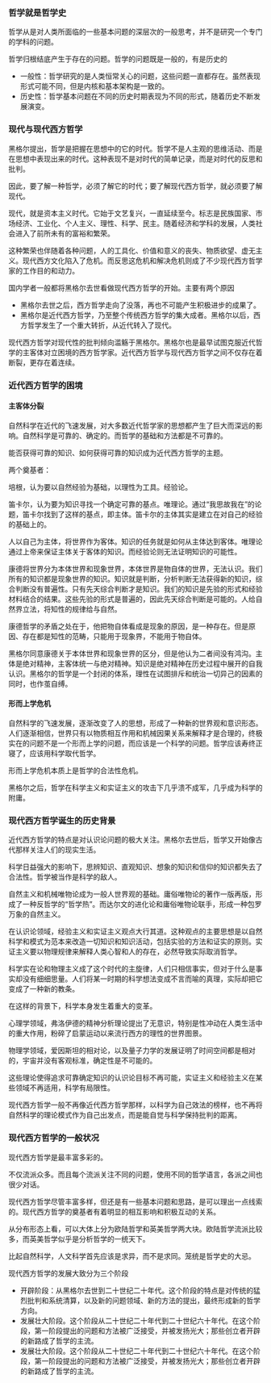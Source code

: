 
### 哲学就是哲学史

哲学从是对人类所面临的一些基本问题的深层次的一般思考，并不是研究一个专门的学科的问题。

哲学归根结底产生于存在的问题。哲学的问题既是一般的，有是历史的
+ 一般性：哲学研究的是人类恒常关心的问题，这些问题一直都存在。虽然表现形式可能不同，但是内核和基本架构是一致的。
+ 历史性：哲学基本问题在不同的历史时期表现为不同的形式，随着历史不断发展演变。


### 现代与现代西方哲学

黑格尔提出，哲学是把握在思想中的它的时代。哲学不是人主观的思维活动、而是在思想中表现出来的时代。这种表现不是对时代的简单记录，而是对时代的反思和批判。

因此，要了解一种哲学，必须了解它的时代；要了解现代西方哲学，就必须要了解现代。

现代，就是资本主义时代。它始于文艺复兴，一直延续至今。标志是民族国家、市场经济、工业化、个人主义、理性、科学、民主。随着经济和学科的发展，人类社会进入了前所未有的富裕和繁荣。

这种繁荣也伴随着各种问题，人的工具化、价值和意义的丧失、物质欲望、虚无主义。现代西方文化陷入了危机。而反思这危机和解决危机则成了不少现代西方哲学家的工作目的和动力。

国内学者一般都将黑格尔去世看做现代西方哲学的开始。主要有两个原因
+ 黑格尔去世之后，西方哲学走向了没落，再也不可能产生积极进步的成果了。
+ 黑格尔是近代西方哲学，乃至整个传统西方哲学的集大成者。黑格尔以后，西方哲学发生了一个重大转折，从近代转入了现代。

现代西方哲学对现代性的批判倾向滥觞于黑格尔。黑格尔也是最早试图克服近代哲学的主客体对立困境的西方哲学家。近代西方哲学与现代西方哲学之间不仅存在着断裂，更存在着连续。

### 近代西方哲学的困境

#### 主客体分裂

自然科学在近代的飞速发展，对大多数近代哲学家的思想都产生了巨大而深远的影响。自然科学是可靠的、确定的。而哲学的基础和方法都是不可靠的。

能否获得可靠的知识、如何获得可靠的知识成为近代西方哲学的主题。

两个奠基者：

培根，认为要以自然经验为基础，以理性为工具。经验论。

笛卡尔，认为要为知识寻找一个确定可靠的基点。唯理论。通过“我思故我在”的论题，笛卡尔找到了这样的基点，即主体。笛卡尔的主体其实是建立在对自己的经验的基础上的。

人以自己为主体，将世界作为客体。知识的任务就是如何从主体达到客体。唯理论通过上帝来保证主体关于客体的知识。而经验论则无法证明知识的可能性。

康德将世界分为本体世界和现象世界，本体世界是物自体的世界，无法认识。我们所有的知识都是现象世界的知识。知识就是判断，分析判断无法获得新的知识，综合判断没有普遍性。只有先天综合判断才是知识。我们的知识是先验的形式和经验材料结合的结果。这些先验的形式是普遍的，因此先天综合判断是可能的。人给自然界立法，将知性的规律给与自然。

康德哲学的矛盾之处在于，他把物自体看成是现象的原因，是一种存在。但是原因、存在都是知性的范畴，只能用于现象界，不能用于物自体。

黑格尔同意康德关于本体世界和现象世界的区分，但是他认为二者间没有鸿沟。主体是绝对精神，主客体统一与绝对精神。知识是绝对精神在历史过程中展开的自我认识。黑格尔的哲学是一个封闭的体系，理性在试图排斥和统治一切异己的因素的同时，也作茧自缚。


#### 形而上学危机

 自然科学的飞速发展，逐渐改变了人的思想，形成了一种新的世界观和意识形态。人们逐渐相信，世界只有以物质相互作用和机械因果关系来解释才是合理的，终极实在的问题不是一个形而上学的问题，而应该是一个科学的问题。哲学应该寿终正寝了，应该用科学取代哲学。

形而上学危机本质上是哲学的合法性危机。

黑格尔之后，哲学在科学主义和实证主义的攻击下几乎溃不成军，几乎成为科学的附庸。


### 现代西方哲学诞生的历史背景

近代西方哲学的特点是对认识论问题的极大关注。黑格尔去世后，哲学又开始像古代那样关注人们的现实生活。

科学日益强大的影响下，思辨知识、直观知识、想象的知识和信仰的知识都失去了合法性。哲学被当作是科学的敌人。

自然主义和机械唯物论成为一般人世界观的基础。庸俗唯物论的著作一版再版，形成了一种反哲学的“哲学热”。而达尔文的进化论和庸俗唯物论联手，形成一种包罗万象的自然主义。

在认识论领域，经验主义和实证主义观点大行其道。这种观点的主要思想是以自然科学和模式为范本来改造一切知识和知识活动，包括实验的方法和证实的原则。实证主义要以物理规律来解释人类心智和人的存在，必然导致实际取消哲学。

科学实在论和物理主义成了这个时代的主旋律，人们只相信事实，但对于什么是事实却没有细细思量。人们将某一时期的科学想法变成不言而喻的真理，实际却把它变成了一种新的教条。

在这样的背景下，科学本身发生着重大的变革。

心理学领域，弗洛伊德的精神分析理论提出了无意识，特别是性冲动在人类生活中的重大作用，粉碎了启蒙运动以来流行西方的理性的世界图景。

物理学领域，爱因斯坦的相对论，以及量子力学的发展证明了时间空间都是相对的，宇宙并没有客观标准，确定性是不可能的。

这些理论使得追求可靠确定知识的认识论目标不再可能，实证主义和经验主义在某些领域不再适用，科学有局限性。

现代西方哲学一般不再像近代西方哲学那样，以科学为自己效法的榜样，也不再将自然科学的理论模式作为自己出发点，而是能自觉与科学保持批判的距离。


### 现代西方哲学的一般状况

现代西方哲学是最丰富多彩的。

不仅流派众多。而且每个流派关注不同的问题，使用不同的哲学语言，各派之间也很少对话。

现代西方哲学尽管丰富多样，但还是有一些基本问题和思路，是可以理出一点线索的。现代西方哲学的奠基者有着明显的相互影响和积极互动的关系。

从分布形态上看，可以大体上分为欧陆哲学和英美哲学两大块。欧陆哲学流派比较多，而英美哲学似乎是分析哲学的一统天下。

比起自然科学，人文科学首先应该是求异，而不是求同。笼统是哲学史的大忌。


现代西方哲学的发展大致分为三个阶段
+ 开辟阶段：从黑格尔去世到二十世纪二十年代。这个阶段的特点是对传统的猛烈批判和系统清算，以及新的问题领域、新的方法的提出，最终形成新的哲学方向。
+ 发展壮大阶段。这个阶段从二十世纪二十年代到二十世纪六十年代。在这个阶段，第一阶段提出的问题和方法被广泛接受，并被发扬光大；那些创立者开辟的新路成了哲学的主流。
+ 发展壮大阶段。这个阶段从二十世纪二十年代到二十世纪六十年代。在这个阶段，第一阶段提出的问题和方法被广泛接受，并被发扬光大；那些创立者开辟的新路成了哲学的主流。

